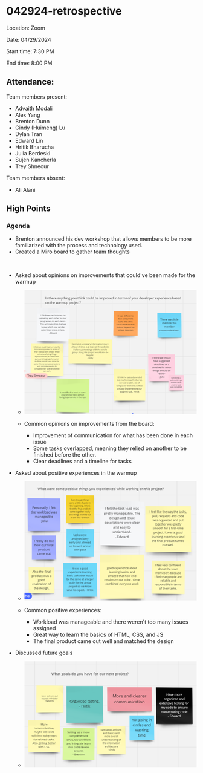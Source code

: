 # 042924-retrospective

Location: Zoom

Date: 04/29/2024

Start time: 7:30 PM

End time: 8:00 PM

## Attendance:

Team members present: 
- Advaith Modali
- Alex Yang
- Brenton Dunn
- Cindy (Huimeng) Lu
- Dylan Tran
- Edward Lin
- Hritik Bharucha
- Julia Berdeski
- Sujen Kancherla
- Trey Shneour

Team members absent: 
- Ali Alani

## High Points

### Agenda
- Brenton announced his dev workshop that allows members to be more familiarized with the process and technology used.
- Created a Miro board to gather team thoughts

<br>

- Asked about opinions on improvements that could've been made for the warmup
    - ![Improvements](screenshots/042924-retrospective/improvements-miro.png)

    - Common opinions on improvements from the board:
        - Improvement of communication for what has been done in each issue 
        - Some tasks overlapped, meaning they relied on another to be finished before the other.
        - Clear deadlines and a timeline for tasks

- Asked about positive experiences in the warmup
    - ![Positive things](screenshots/042924-retrospective/positive-miro.png)

    - Common positive experiences:
        - Workload was manageable and there weren't too many issues assigned
        - Great way to learn the basics of HTML, CSS, and JS
        - The final product came out well and matched the design
    
- Discussed future goals
    - ![Future goals](screenshots/042924-retrospective/goals-miro.png)



